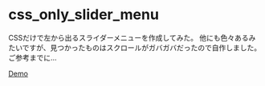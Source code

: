 # css_only_slider_menu

CSSだけで左から出るスライダーメニューを作成してみた。
他にも色々あるみたいですが、見つかったものはスクロールがガバガバだったので自作しました。
ご参考までに…

[Demo](http://kadotami.github.io/css_only_slider_menu/demo.html "Demo")